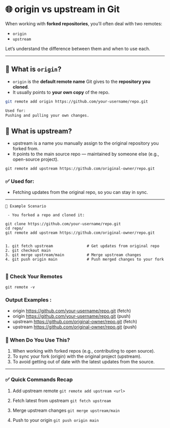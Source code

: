 # 🌐 origin vs upstream in Git

When working with **forked repositories**, you’ll often deal with two remotes:
- `origin`
- `upstream`

Let’s understand the difference between them and when to use each.

---

## 🔹 What is `origin`?

- `origin` is the **default remote name** Git gives to the **repository you cloned**.
- It usually points to **your own copy** of the repo.

```bash
git remote add origin https://github.com/your-username/repo.git

Used for:
Pushing and pulling your own changes.

```

## 🔹 What is upstream?
- upstream is a name you manually assign to the original repository you forked from.
- It points to the main source repo — maintained by someone else (e.g., open-source project).

`git remote add upstream https://github.com/original-owner/repo.git`


### ✅ Used for:
- Fetching updates from the original repo, so you can stay in sync.


---

```
🧪 Example Scenario

 - You forked a repo and cloned it:
   
git clone https://github.com/your-username/repo.git
cd repo/
git remote add upstream https://github.com/original-owner/repo.git


1. git fetch upstream               # Get updates from original repo
2. git checkout main
3. git merge upstream/main          # Merge upstream changes
4. git push origin main             # Push merged changes to your fork


```

### 🧠 Check Your Remotes

`git remote -v`

### Output Examples : 
- origin    https://github.com/your-username/repo.git (fetch)
- origin    https://github.com/your-username/repo.git (push)
- upstream  https://github.com/original-owner/repo.git (fetch)
- upstream  https://github.com/original-owner/repo.git (push)

### 📝 When Do You Use This?

1. When working with forked repos (e.g., contributing to open source).
2. To sync your fork (origin) with the original project (upstream).
3. To avoid getting out of date with the latest updates from the source.

---

### ✅  Quick Commands Recap 

1. Add upstream remote
`git remote add upstream <url>`

2. Fetch latest from upstream
`git fetch upstream`

3. Merge upstream changes
`git merge upstream/main`

4. Push to your origin
`git push origin main`










